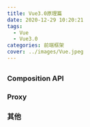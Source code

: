 ```yaml
---
title: Vue3.0原理篇
date: 2020-12-29 10:20:21
tags:
  - Vue
  - Vue3.0
categories: 前端框架
cover: ../images/Vue.jpeg
---
```


## 
### Composition API
### Proxy
### 其他